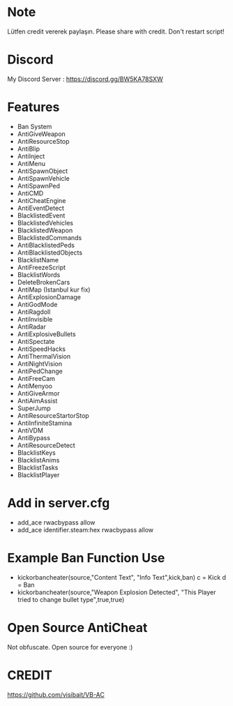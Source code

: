 # Note
Lütfen credit vererek paylaşın.
Please share with credit.
Don't restart script!

# Discord
My Discord Server : https://discord.gg/BW5KA78SXW

# Features
+ Ban System
+ AntiGiveWeapon
+ AntiResourceStop 
+ AntiBlip 
+ AntiInject 
+ AntiMenu
+ AntiSpawnObject
+ AntiSpawnVehicle
+ AntiSpawnPed 
+ AntiCMD 
+ AntiCheatEngine 
+ AntiEventDetect
+ BlacklistedEvent
+ BlacklistedVehicles
+ BlacklistedWeapon
+ BlacklistedCommands
+ AntiBlacklistedPeds
+ AntiBlacklistedObjects
+ BlacklistName
+ AntiFreezeScript
+ BlacklistWords
+ DeleteBrokenCars
+ AntiMap (Istanbul kur fix)
+ AntiExplosionDamage
+ AntiGodMode
+ AntiRagdoll
+ AntiInvisible
+ AntiRadar
+ AntiExplosiveBullets
+ AntiSpectate
+ AntiSpeedHacks
+ AntiThermalVision
+ AntiNightVision
+ AntiPedChange
+ AntiFreeCam
+ AntiMenyoo
+ AntiGiveArmor
+ AntiAimAssist
+ SuperJump
+ AntiResourceStartorStop
+ AntiInfiniteStamina
+ AntiVDM
+ AntiBypass
+ AntiResourceDetect
+ BlacklistKeys
+ BlacklistAnims
+ BlacklistTasks
+ BlacklistPlayer

# Add in server.cfg

+ add_ace rwacbypass allow 
+ add_ace identifier.steam:hex rwacbypass allow

# Example Ban Function Use

+ kickorbancheater(source,"Content Text", "Info Text",kick,ban) c = Kick d = Ban
+ kickorbancheater(source,"Weapon Explosion Detected", "This Player tried to change bullet type",true,true)

# Open Source AntiCheat
Not obfuscate. Open source for everyone :)

# CREDIT

https://github.com/visibait/VB-AC
